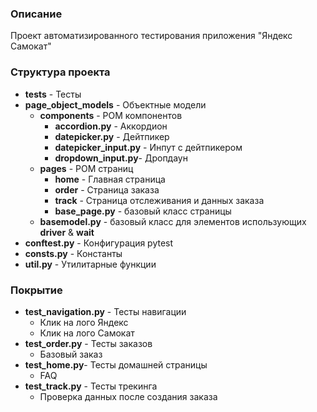 
### Описание
Проект автоматизированного тестирования приложения "Яндекс Самокат"

### Структура проекта
- **tests** - Тесты
- **page_object_models** - Объектные модели
	- 	**components** - POM компонентов
		- **accordion.py** - Аккордион 
		- **datepicker.py** - Дейтпикер
		- **datepicker_input.py** - Инпут с дейтпикером
		- **dropdown_input.py**- Дропдаун
	- **pages** - POM страниц
		- **home** - Главная страница
		- **order** - Страница заказа
		- **track** - Страница отслеживания и данных заказа
		- **base_page.py** - базовый класс страницы
	- **basemodel.py** - базовый класс для элементов использующих **driver** & **wait**
- **conftest.py** - Конфигурация pytest
- **consts.py** - Константы
- **util.py** - Утилитарные функции

### Покрытие

 - **test_navigation.py** - Тесты навигации
	 - Клик на лого Яндекс
	 - Клик на лого Самокат
 - **test_order.py** - Тесты заказов
	 - Базовый заказ
 - **test_home.py**- Тесты домашней страницы
	 - FAQ
 - **test_track.py** - Тесты трекинга
	 - Проверка данных после создания заказа
